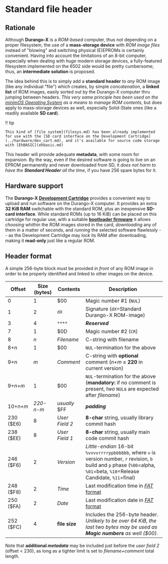 # Standard file header

## Rationale

Although **Durango-X** is a _ROM-based_ computer, thus not depending on a proper filesystem, the use of a **mass-storage device** with _ROM image files_
instead of "blowing" and switching physical (E)EPROMs is certainly convenient. Having into account the limitations of an 8-bit computer, especially when
dealing with _huge_ modern storage devices, a fully-featured filesystem implemented on the 6502 side would be pretty cumbersome; thus, an **intermediate
solution** is proposed.

The idea behind this is to simply add a **standard header** to _any_ ROM image (like any individual "file") which creates, by simple _concatenation_, a
**linked list** of ROM images, easily sorted out by the Durango-X computer thru jumping between headers. _This very same principle has been used on the
[minimOS Operating System](https://github.com/zuiko21/minimOS) as a means to manage ROM contents_, but does apply to mass-storage devices as well,
especially Solid-State ones (like a readily available **SD card**).

!! tip

	This kind of [file system](filesys.md) has been already implemented for use with the [SD card interface on the Development Cartridge](../hardware/dev_cart.md), and it's available for source code storage with [EhBASIC](ehbasic.md)

This header will provide adequate **metadata**, with some room for expansion. By the way, even if the desired software is going to live on an EPROM
permanently and never downloaded from SD, it _does not harm to have the **Standard Header** all the time_, if you have 256 spare bytes for it.

## Hardware support

The **Durango-X [Development Cartridge](../hardware/dev_cart.md)** provides a convenient way to upload and run software on the Durango-X computer. It provides an extra **32 KiB RAM**
switchable with the standard ROM, plus an inexpensive **SD-card interface**. While standard ROMs (up to 16 KiB) can be placed on this cartridge for regular
use, with a suitable [**bootloader firmware**](multiboot.md) it allows _choosing_ whithin the ROM images stored in the card, _downloading_ any of them in a matter of seconds,
and _running_ the selected software flawlessly -- as the Development Cartridge may _lock_ its RAM after downloading, making it **read-only** just like a
regular ROM.

## Header format

A simple 256-byte block must be provided _in front_ of any ROM image in order to be properly identified and linked to other images on the device.

|Offset|Size (bytes)|Contents      |Description|
|------|------------|--------------|-----------|
|0     |1           |$00           |Magic number #1 (`NUL`)|
|1     |2           |`dX`          |Signature (`dX`=Standard Durango-X ROM-image)|
|3     |4           |`****`        |_**Reserved**_|
|7     |1           |$0D           |Magic number #2 (`CR`)|
|8     |_n_         |_Filename_    |C-string with filename|
|8+_n_ |1           |$00           |`NUL`-termination for the above|
|9+_n_ |_m_         |_Comment_     |C-string with **optional** comment (_n_+_m_ ≤ **220** in current version)|
|9+_n_+_m_|1        |$00           |`NUL`-termination for the above (**mandatory:** if no comment is present, _two_ `NUL`s are expected after _filename_)|
|10+_n_+_m_|_220-n-m_|_usually_ $FF|_**padding**_|
|230 ($E6)|8        |_User Field 2_|**8-char** string, usually library commit hash|
|238 ($EE)|8        |_User Field 1_|**8-char** string, usually main code commit hash|
|246 ($F6)|2        |_Version_     |_Little-endian_ 16-bit `%vvvvrrrrppbbbbbb`, where `v` is version number, `r` revision, `b` build and `p` phase (`%00`=alpha, `%01`=beta, `%10`=Release Candidate, `%11`=final)|
|248 ($F8)|2        |_Time_        |Last modification time in [_FAT_ format](https://en.wikipedia.org/wiki/Design_of_the_FAT_file_system#Directory_entry)|
|250 ($FA)|2        |_Date_        |Last modification date in [_FAT_ format](https://en.wikipedia.org/wiki/Design_of_the_FAT_file_system#Directory_entry)|
|252 ($FC)|4        |**file size** |Includes the 256-byte header. _Unlikely to be over 64 KiB, the last two bytes may be used as **Magic numbers** as well ($00)._

Note that **additional _metadata_** may be included just before the _user field 2_ (offset < 230), as long as a tighter limit is set to _filename+comment_
total length.
